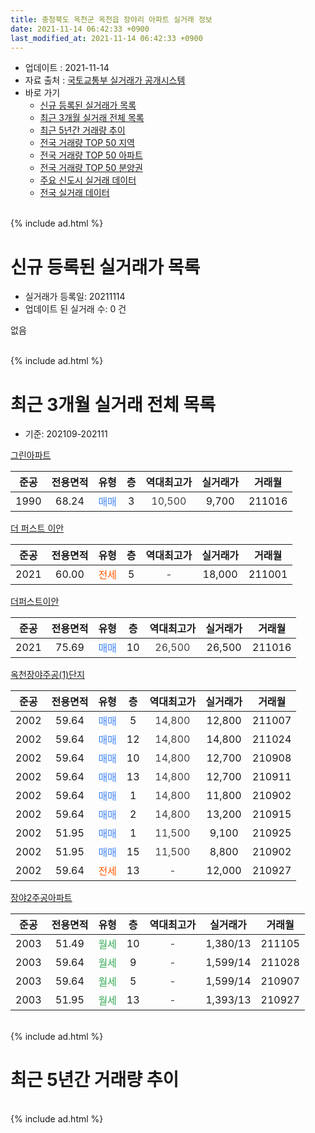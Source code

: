 ```yaml
---
title: 충청북도 옥천군 옥천읍 장야리 아파트 실거래 정보
date: 2021-11-14 06:42:33 +0900
last_modified_at: 2021-11-14 06:42:33 +0900
---
```


* 업데이트 : 2021-11-14
* 자료 출처 : [국토교통부 실거래가 공개시스템](http://rt.molit.go.kr)
* 바로 가기
    * [신규 등록된 실거래가 목록](#신규-등록된-실거래가-목록)
    * [최근 3개월 실거래 전체 목록](#최근-3개월-실거래-전체-목록)
    * [최근 5년간 거래량 추이](#최근-5년간-거래량-추이)
    * [전국 거래량 TOP 50 지역](https://inasie.github.io/apt-trade-info/최근-3개월-전국에서-가장-거래가-많이-발생한-지역)
    * [전국 거래량 TOP 50 아파트](https://inasie.github.io/apt-trade-info/최근-3개월-전국에서-가장-거래가-많이-발생한-아파트)
    * [전국 거래량 TOP 50 분양권](https://inasie.github.io/apt-trade-info/최근-3개월-전국에서-가장-거래가-많이-발생한-분양권)
    * [주요 신도시 실거래 데이터](https://inasie.github.io/apt-trade-info/주요-신도시)
    * [전국 실거래 데이터](https://inasie.github.io/apt-trade-info/전국)
<br>
{% include ad.html %}
<br>

# 신규 등록된 실거래가 목록
* 실거래가 등록일: 20211114
* 업데이트 된 실거래 수: 0 건

없음

<br>
{% include ad.html %}
<br>

# 최근 3개월 실거래 전체 목록
* 기준: 202109-202111


[그린아파트](https://search.naver.com/search.naver?query=%EC%B6%A9%EC%B2%AD%EB%B6%81%EB%8F%84+%EC%98%A5%EC%B2%9C%EA%B5%B0+%EC%98%A5%EC%B2%9C%EC%9D%8D+%EC%9E%A5%EC%95%BC%EB%A6%AC+%EA%B7%B8%EB%A6%B0%EC%95%84%ED%8C%8C%ED%8A%B8)

|준공|전용면적|유형|층|역대최고가|실거래가|거래월|
|:---:|:---:|:---:|:---:|:---:|:---:|:---:|
|1990|68.24|<span style="color:#4285f3">매매</span>|3|<span style="color:#444444">10,500</span>|9,700|211016|

[더 퍼스트 이안](https://search.naver.com/search.naver?query=%EC%B6%A9%EC%B2%AD%EB%B6%81%EB%8F%84+%EC%98%A5%EC%B2%9C%EA%B5%B0+%EC%98%A5%EC%B2%9C%EC%9D%8D+%EC%9E%A5%EC%95%BC%EB%A6%AC+%EB%8D%94+%ED%8D%BC%EC%8A%A4%ED%8A%B8+%EC%9D%B4%EC%95%88)

|준공|전용면적|유형|층|역대최고가|실거래가|거래월|
|:---:|:---:|:---:|:---:|:---:|:---:|:---:|
|2021|60.00|<span style="color:#ff5a00">전세</span>|5|<span style="color:#444444">-</span>|18,000|211001|

[더퍼스트이안](https://search.naver.com/search.naver?query=%EC%B6%A9%EC%B2%AD%EB%B6%81%EB%8F%84+%EC%98%A5%EC%B2%9C%EA%B5%B0+%EC%98%A5%EC%B2%9C%EC%9D%8D+%EC%9E%A5%EC%95%BC%EB%A6%AC+%EB%8D%94%ED%8D%BC%EC%8A%A4%ED%8A%B8%EC%9D%B4%EC%95%88)

|준공|전용면적|유형|층|역대최고가|실거래가|거래월|
|:---:|:---:|:---:|:---:|:---:|:---:|:---:|
|2021|75.69|<span style="color:#4285f3">매매</span>|10|<span style="color:#444444">26,500</span>|26,500|211016|

[옥천장야주공(1)단지](https://search.naver.com/search.naver?query=%EC%B6%A9%EC%B2%AD%EB%B6%81%EB%8F%84+%EC%98%A5%EC%B2%9C%EA%B5%B0+%EC%98%A5%EC%B2%9C%EC%9D%8D+%EC%9E%A5%EC%95%BC%EB%A6%AC+%EC%98%A5%EC%B2%9C%EC%9E%A5%EC%95%BC%EC%A3%BC%EA%B3%B5%281%29%EB%8B%A8%EC%A7%80)

|준공|전용면적|유형|층|역대최고가|실거래가|거래월|
|:---:|:---:|:---:|:---:|:---:|:---:|:---:|
|2002|59.64|<span style="color:#4285f3">매매</span>|5|<span style="color:#444444">14,800</span>|12,800|211007|
|2002|59.64|<span style="color:#4285f3">매매</span>|12|<span style="color:#444444">14,800</span>|14,800|211024|
|2002|59.64|<span style="color:#4285f3">매매</span>|10|<span style="color:#444444">14,800</span>|12,700|210908|
|2002|59.64|<span style="color:#4285f3">매매</span>|13|<span style="color:#444444">14,800</span>|12,700|210911|
|2002|59.64|<span style="color:#4285f3">매매</span>|1|<span style="color:#444444">14,800</span>|11,800|210902|
|2002|59.64|<span style="color:#4285f3">매매</span>|2|<span style="color:#444444">14,800</span>|13,200|210915|
|2002|51.95|<span style="color:#4285f3">매매</span>|1|<span style="color:#444444">11,500</span>|9,100|210925|
|2002|51.95|<span style="color:#4285f3">매매</span>|15|<span style="color:#444444">11,500</span>|8,800|210902|
|2002|59.64|<span style="color:#ff5a00">전세</span>|13|<span style="color:#444444">-</span>|12,000|210927|

[장야2주공아파트](https://search.naver.com/search.naver?query=%EC%B6%A9%EC%B2%AD%EB%B6%81%EB%8F%84+%EC%98%A5%EC%B2%9C%EA%B5%B0+%EC%98%A5%EC%B2%9C%EC%9D%8D+%EC%9E%A5%EC%95%BC%EB%A6%AC+%EC%9E%A5%EC%95%BC2%EC%A3%BC%EA%B3%B5%EC%95%84%ED%8C%8C%ED%8A%B8)

|준공|전용면적|유형|층|역대최고가|실거래가|거래월|
|:---:|:---:|:---:|:---:|:---:|:---:|:---:|
|2003|51.49|<span style="color:#34a853">월세</span>|10|<span style="color:#444444">-</span>|1,380/13|211105|
|2003|59.64|<span style="color:#34a853">월세</span>|9|<span style="color:#444444">-</span>|1,599/14|211028|
|2003|59.64|<span style="color:#34a853">월세</span>|5|<span style="color:#444444">-</span>|1,599/14|210907|
|2003|51.95|<span style="color:#34a853">월세</span>|13|<span style="color:#444444">-</span>|1,393/13|210927|


<br>
{% include ad.html %}
<br>

# 최근 5년간 거래량 추이


<div style="width:100%;">
    <canvas id="deal_progress" height="200"></canvas>
</div>

<script>
new Chart(document.getElementById("deal_progress"), {
    type: 'line',
    data: {
        labels: ['201611','201612','201701','201702','201703','201704','201705','201706','201707','201708','201709','201710','201711','201712','201801','201802','201803','201804','201805','201806','201807','201808','201809','201810','201811','201812','201901','201902','201903','201904','201905','201906','201907','201908','201909','201910','201911','201912','202001','202002','202003','202004','202005','202006','202007','202008','202009','202010','202011','202012','202101','202102','202103','202104','202105','202106','202107','202108','202109','202110','202111'],
        datasets: [{
            label: '매매',
            pointRadius: 1,
            data: [4, 3, 3, 0, 3, 3, 1, 3, 3, 2, 4, 5, 5, 5, 4, 0, 3, 3, 4, 2, 1, 3, 3, 2, 3, 3, 3, 2, 4, 2, 3, 4, 0, 2, 1, 0, 3, 2, 1, 6, 4, 2, 0, 7, 3, 5, 4, 3, 5, 10, 20, 29, 19, 28, 17, 8, 7, 4, 6, 4, 0],
            borderColor: "rgba(255, 201, 14, 1)",
            backgroundColor: "rgba(255, 201, 14, 0.5)",
            fill: false,
            lineTension: 0
        },{
            label: '전월세',
            pointRadius: 1,
            data: [5, 2, 4, 3, 2, 0, 2, 1, 4, 4, 5, 5, 5, 6, 3, 1, 1, 4, 2, 2, 0, 2, 0, 1, 4, 3, 1, 2, 1, 5, 0, 1, 2, 3, 2, 2, 2, 2, 6, 4, 0, 0, 0, 1, 0, 0, 2, 0, 3, 1, 8, 14, 13, 14, 9, 1, 2, 0, 3, 2, 1],
            borderColor: "rgba(0, 141, 185, 1)",
            backgroundColor: "rgba(0, 141, 185, 0.5)",
            fill: false,
            lineTension: 0
        }
        ]
    },
    options: {
        responsive: true,
        title: {
            display: false
        },
        tooltips: {
            mode: 'index',
            intersect: false
        },
        hover: {
            mode: 'nearest',
            intersect: true
        },
        scales: {
            xAxes: [{
                display: true,
                scaleLabel: {
                    display: true,
                    labelString: '년/월'
                }
            }],
            yAxes: [{
                display: true,
                ticks: {
                    suggestedMin: 0,
                },
                scaleLabel: {
                    display: true,
                    labelString: '실거래 수'
                }
            }]
        }
    }
});

</script>


<br>
{% include ad.html %}
<br>

